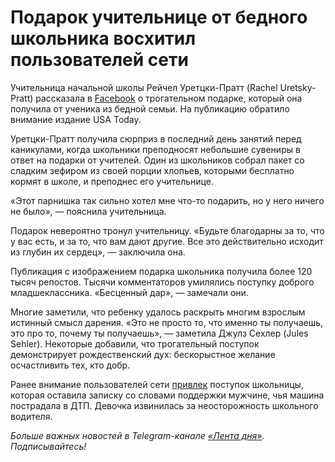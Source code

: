 Подарок учительнице от бедного школьника восхитил пользователей сети
====================================================================

Учительница начальной школы Рейчел Уретцки-Пратт (Rachel Uretsky-Pratt) рассказала в [Facebook](https://www.facebook.com/photo.php?fbid=2435260833212333) о трогательном подарке, который она получила от ученика из бедной семьи. На публикацию обратило внимание издание USA Today.

Уретцки-Пратт получила сюрприз в последний день занятий перед каникулами, когда школьники преподносят небольшие сувениры в ответ на подарки от учителей. Один из школьников собрал пакет со сладким зефиром из своей порции хлопьев, которыми бесплатно кормят в школе, и преподнес его учительнице.

«Этот парнишка так сильно хотел мне что-то подарить, но у него ничего не было», — пояснила учительница.

Подарок невероятно тронул учительницу. «Будьте благодарны за то, что у вас есть, и за то, что вам дают другие. Все это действительно исходит из глубин их сердец», — заключила она.

Публикация с изображением подарка школьника получила более 120 тысяч репостов. Тысячи комментаторов умилялись поступку доброго младшеклассника. «Бесценный дар», — замечали они.

Многие заметили, что ребенку удалось раскрыть многим взрослым истинный смысл дарения. «Это не просто то, что именно ты получаешь, это про то, почему ты получаешь», — заметила Джулз Сехлер (Jules Sehler). Некоторые добавили, что трогательный поступок демонстрирует рождественский дух: бескорыстное желание осчастливить тех, кто добр.

Ранее внимание пользователей сети [привлек](https://lenta.ru/news/2018/11/23/bus/) поступок школьницы, которая оставила записку со словами поддержки мужчине, чья машина пострадала в ДТП. Девочка извинилась за неосторожность школьного водителя.

*Больше важных новостей в Telegram-канале [«Лента дня»](https://t-do.ru/lentadnya). Подписывайтесь!*